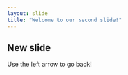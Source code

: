 ```yaml
---
layout: slide
title: "Welcome to our second slide!"
---
```

## New slide
Use the left arrow to go back!
